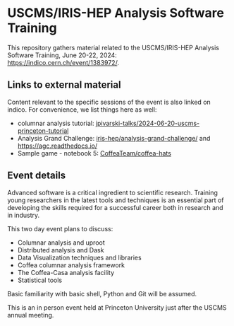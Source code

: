 # USCMS/IRIS-HEP Analysis Software Training

This repository gathers material related to the USCMS/IRIS-HEP Analysis Software Training, June 20-22, 2024: https://indico.cern.ch/event/1383972/.

## Links to external material

Content relevant to the specific sessions of the event is also linked on indico.
For convenience, we list things here as well:

- columnar analysis tutorial: [jpivarski-talks/2024-06-20-uscms-princeton-tutorial](https://github.com/jpivarski-talks/2024-06-20-uscms-princeton-tutorial)
- Analysis Grand Challenge: [iris-hep/analysis-grand-challenge/](https://github.com/iris-hep/analysis-grand-challenge/) and https://agc.readthedocs.io/
- Sample game - notebook 5: [CoffeaTeam/coffea-hats](https://github.com/CoffeaTeam/coffea-hats)

## Event details

Advanced software is a critical ingredient to scientific research. Training young researchers in the latest tools and techniques is an essential part of developing the skills required for a successful career both in research and in industry.

This two day event plans to discuss:

- Columnar analysis and uproot
- Distributed analysis and Dask
- Data Visualization techniques and libraries
- Coffea columnar analysis framework
- The Coffea-Casa analysis facility
- Statistical tools

Basic familiarity with basic shell, Python and Git will be assumed.

This is an in person event held at Princeton University just after the USCMS annual meeting.
